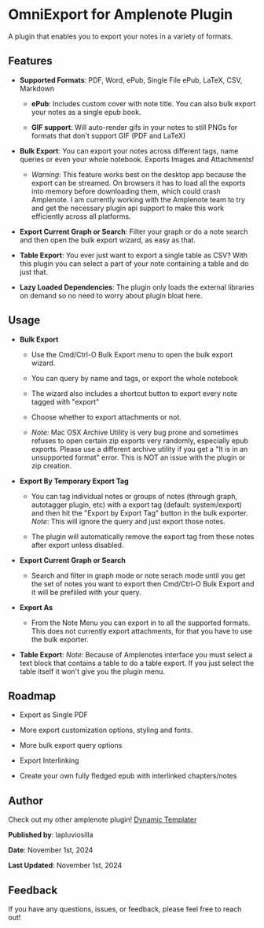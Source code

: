 # OmniExport for Amplenote Plugin

A plugin that enables you to export your notes in a variety of formats.

## **Features**

- **Supported Formats**: PDF, Word, ePub, Single File ePub, LaTeX, CSV, Markdown

  - **ePub**: Includes custom cover with note title. You can also bulk export your notes as a single epub book.

  - **GIF support**: Will auto-render gifs in your notes to still PNGs for formats that don't support GIF (PDF and LaTeX)

- **Bulk Export**: You can export your notes across different tags, name queries or even your whole notebook. Exports Images and Attachments!

  - _Warning_: This feature works best on the desktop app because the export can be streamed. On browsers it has to load all the exports into memory before downloading them, which could crash Amplenote. I am currently working with the Amplenote team to try and get the necessary plugin api support to make this work efficiently across all platforms.

- **Export Current Graph or Search**: Filter your graph or do a note search and then open the bulk export wizard, as easy as that.

- **Table Export**: You ever just want to export a single table as CSV? With this plugin you can select a part of your note containing a table and do just that.

- **Lazy Loaded Dependencies**: The plugin only loads the external libraries on demand so no need to worry about plugin bloat here.

## **Usage**

- **Bulk Export**

  - Use the Cmd/Ctrl-O Bulk Export menu to open the bulk export wizard.

  - You can query by name and tags, or export the whole notebook

  - The wizard also includes a shortcut button to export every note tagged with "export"

  - Choose whether to export attachments or not.

  - _Note:_ Mac OSX Archive Utility is very bug prone and sometimes refuses to open certain zip exports very randomly, especially epub exports. Please use a different archive utility if you get a "It is in an unsupported format" error. This is NOT an issue with the plugin or zip creation.

- **Export By Temporary Export Tag**

  - You can tag individual notes or groups of notes (through graph, autotagger plugin, etc) with a export tag (default: system/export) and then hit the "Export by Export Tag" button in the bulk exporter. _Note_: This will ignore the query and just export those notes.

  - The plugin will automatically remove the export tag from those notes after export unless disabled.

- **Export Current Graph or Search**

  - Search and filter in graph mode or note serach mode until you get the set of notes you want to export then Cmd/Ctrl-O Bulk Export and it will be prefiiled with your query.

- **Export As**

  - From the Note Menu you can export in to all the supported formats. This does not currently export attachments, for that you have to use the bulk exporter.

- **Table Export**: _Note_: Because of Amplenotes interface you must select a text block that contains a table to do a table export. If you just select the table itself it won't give you the plugin menu.

## **Roadmap**

- Export as Single PDF

- More export customization options, styling and fonts.

- More bulk export query options

- Export Interlinking

- Create your own fully fledged epub with interlinked chapters/notes

## **Author**

Check out my other amplenote plugin! [Dynamic Templater](https://www.amplenote.com/plugins/SjZGNPZBvRq42xpfD6u8CbHT)

**Published by**: lapluviosilla

**Date**: November 1st, 2024

**Last Updated**: November 1st, 2024

## **Feedback**

If you have any questions, issues, or feedback, please feel free to reach out!
